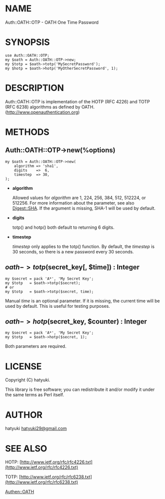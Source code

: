 # NAME

Auth::OATH::OTP - OATH One Time Password

# SYNOPSIS

    use Auth::OATH::OTP;
    my $oath = Auth::OATH::OTP->new;
    my $totp = $oath->totp('MySecretPassword');
    my $hotp = $oath->hotp('MyOtherSecretPassword', 1);

# DESCRIPTION

Auth::OATH::OTP is implementation of the HOTP (RFC 4226) and TOTP (RFC 6238)
algorithms as defined by OATH. (http://www.openauthentication.org)

# METHODS

## __Auth::OATH::OTP->new(%options)__

    my $oath = Auth::OATH::OTP->new(
        algorithm => 'sha1',
        digits    =>  6,
        timestep  => 30,
    );

- __algorithm__

    Allowed values for _algorithm_ are 1, 224, 256, 384, 512, 512224, or 512256.
    For more information about the parameter, see also [Digest::SHA](http://search.cpan.org/perldoc?Digest::SHA).
    If the argument is missing, SHA-1 will be used by default.

- __digits__

    totp() and hotp() both default to returning 6 digits.

- __timestep__

    _timestep_ only applies to the totp() function.
    By default, the _timestep_ is 30 seconds, so there is a new password every 30 seconds.

## __$oath->totp($secret\_key\[, $time\]) : Integer__

    my $secret = pack 'A*', 'My Secret Key';
    my $totp   = $oath->totp($secret);
    # or
    my $totp   = $oath->totp($secret, time);

Manual _time_ is an optional parameter.
If it is missing, the current time will be used by default.
This is useful for testing purposes.

## __$oath->hotp($secret\_key, $counter) : Integer__

    my $secret = pack 'A*', 'My Secret Key';
    my $totp   = $oath->hotp($secret, 1);

Both parameters are required.

# LICENSE

Copyright (C) hatyuki.

This library is free software; you can redistribute it and/or modify
it under the same terms as Perl itself.

# AUTHOR

hatyuki <hatyuki29@gmail.com>

# SEE ALSO

HOTP: [http://www.ietf.org/rfc/rfc4226.txt](http://www.ietf.org/rfc/rfc4226.txt)

TOTP: [http://www.ietf.org/rfc/rfc6238.txt](http://www.ietf.org/rfc/rfc6238.txt)

[Authen::OATH](http://search.cpan.org/perldoc?Authen::OATH)
